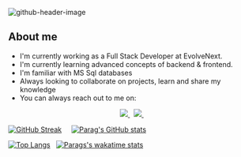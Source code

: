 ![github-header-image](https://user-images.githubusercontent.com/47742372/198867145-9b9ff323-950b-43af-bf79-25937058cc05.png)

## About me

- I'm currently working as a Full Stack Developer at EvolveNext.
- I'm currently learning advanced concepts of backend & frontend.
- I'm familiar with MS Sql databases
- Always looking to collaborate on projects, learn and share my knowledge
- You can always reach out to me on:

<p align="center" dir="auto">
<a href="https://mail.google.com/mail/u/0/?fs=1&amp;tf=cm&amp;source=mailto&amp;to=rudaniparag@gmail.com" rel="nofollow">
   <img src="https://camo.githubusercontent.com/fe5311b4ce1ce023e9a40b2f50a78f92fe74e3b4a22de91aae294ede40f61a23/68747470733a2f2f696d672e736869656c64732e696f2f62616467652f4d61696c2d4431343833363f7374796c653d666f722d7468652d6261646765266c6f676f3d676d61696c266c6f676f436f6c6f723d7768697465" data-canonical-src="https://img.shields.io/badge/Mail-D14836?style=for-the-badge&amp;logo=gmail&amp;logoColor=white" style="max-width: 100%;">
</a>
&nbsp;
<a href="https://www.linkedin.com/in/parag-rudani" rel="nofollow">
   <img src="https://camo.githubusercontent.com/a80d00f23720d0bc9f55481cfcd77ab79e141606829cf16ec43f8cacc7741e46/68747470733a2f2f696d672e736869656c64732e696f2f62616467652f4c696e6b6564496e2d3030373742353f7374796c653d666f722d7468652d6261646765266c6f676f3d6c696e6b6564696e266c6f676f436f6c6f723d7768697465" data-canonical-src="https://img.shields.io/badge/LinkedIn-0077B5?style=for-the-badge&amp;logo=linkedin&amp;logoColor=white" style="max-width: 100%;">
</a>
&nbsp;
</p>

[![GitHub Streak](http://github-readme-streak-stats.herokuapp.com?user=paragrudani1&theme=tokyonight_duo&hide_border=false)](https://git.io/streak-stats) &nbsp; &nbsp; [![Parag's GitHub stats](https://github-readme-stats.vercel.app/api?username=paragrudani1&count_private=true&show_icons=true&theme=transparent&title_color=fff)](https://github.com/anuraghazra/github-readme-stats)

[![Top Langs](https://github-readme-stats.vercel.app/api/top-langs/?username=paragrudani1&layout=compact&theme=transparent&card_width=450&title_color=fff)](https://github.com/anuraghazra/github-readme-stats)&nbsp; &nbsp;[![Parags's wakatime stats](https://github-readme-stats.vercel.app/api/wakatime?username=paragrudani&langs_count=5&theme=transparent&custom_title=My%20All%20time%20stats&layout=compact&title_color=fff)](https://github.com/anuraghazra/github-readme-stats)
